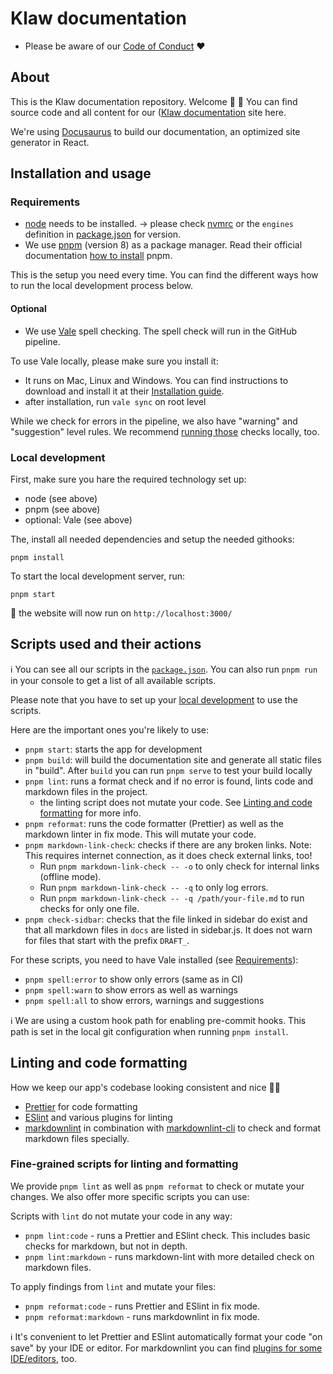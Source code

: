 # Klaw documentation

- Please be aware of our [Code of Conduct](CODE_OF_CONDUCT.md) ❤️

## About

This is the Klaw documentation repository. Welcome 👋 🎉
You can find source code and all content for our ([Klaw documentation](https://www.klaw-project.io/) site here.

We're using [Docusaurus](https://docusaurus.io/docs) to build our documentation, an optimized site generator in React.

## Installation and usage

### Requirements

- [node](https://nodejs.org/en/) needs to be installed.
  -> please check [nvmrc](.nvmrc) or the `engines` definition in [package.json](package.json) for version.
- We use [pnpm](https://pnpm.io/) (version 8) as a package manager. Read their official documentation [how to
  install](https://pnpm.io/installation) pnpm.

This is the setup you need every time. You can find the different ways how to run the local development process below.

#### Optional

- We use [Vale](.github/vale/vale.md) spell checking. The spell check will run in the GitHub pipeline.

To use Vale locally, please make sure you install it:

- It runs on Mac, Linux and Windows. You can find instructions to download and install it at
  their [Installation guide](https://vale.sh/docs/vale-cli/installation/).
- after installation, run `vale sync` on root level

While we check for errors in the pipeline, we also have "warning" and "suggestion" level rules. We recommend [running those](#scripts-used-and-their-actions) checks locally, too.

### Local development

First, make sure you hare the required technology set up:

- node (see above)
- pnpm (see above)
- optional: Vale (see above)

The, install all needed dependencies and setup the needed githooks:

```shell
pnpm install
```

To start the local development server, run:

```shell
pnpm start
```

🦖 the website will now run on `http://localhost:3000/`

## Scripts used and their actions

ℹ️ You can see all our scripts in the [`package.json`](package.json).
You can also run `pnpm run` in your console to get a list of all available scripts.

Please note that you have to set up your [local development](#installation-and-usage) to use the scripts.

Here are the important ones you're likely to use:

- `pnpm start`: starts the app for development
- `pnpm build`: will build the documentation site and generate all static files in "build". After `build` you can
  run `pnpm serve` to test your build locally
- `pnpm lint`: runs a format check and if no error is found, lints code and markdown files in the project.
  - the linting script does not mutate your code. See [Linting and code formatting](#linting-and-code-formatting) for
    more info.
- `pnpm reformat`: runs the code formatter (Prettier) as well as the markdown linter in fix mode. This will mutate
  your code.
- `pnpm markdown-link-check`: checks if there are any broken links. Note: This requires internet connection, as it
  does check external links, too!
  - Run `pnpm markdown-link-check -- -o` to only check for internal links (offline mode).
  - Run `pnpm markdown-link-check -- -q` to only log errors.
  - Run `pnpm markdown-link-check -- -q /path/your-file.md` to run checks for only one file.
- `pnpm check-sidbar`: checks that the file linked in sidebar do exist and that all markdown files in `docs` are listed in sidebar.js. It does not warn for files that start with the prefix `DRAFT_`.

For these scripts, you need to have Vale installed (see [Requirements](#requirements)):

- `pnpm spell:error` to show only errors (same as in CI)
- `pnpm spell:warn` to show errors as well as warnings
- `pnpm spell:all` to show errors, warnings and suggestions

ℹ️ We are using a custom hook path for enabling pre-commit hooks. This path is set in the local git configuration when
running `pnpm install`.

## Linting and code formatting

How we keep our app's codebase looking consistent and nice 💅🏼

- [Prettier](https://prettier.io/) for code formatting
- [ESlint](https://eslint.org/) and various plugins for linting
- [markdownlint](https://github.com/DavidAnson/markdownlint) in combination
  with [markdownlint-cli](https://github.com/igorshubovych/markdownlint-cli) to check and format markdown files
  specially.

### Fine-grained scripts for linting and formatting

We provide `pnpm lint` as well as `pnpm reformat` to check or mutate your changes. We also offer more specific
scripts you can use:

Scripts with `lint` do not mutate your code in any way:

- `pnpm lint:code` - runs a Prettier and ESlint check. This includes basic checks for markdown, but not
  in depth.
- `pnpm lint:markdown` - runs markdown-lint with more detailed check on markdown files.

To apply findings from `lint` and mutate your files:

- `pnpm reformat:code` - runs Prettier and ESlint in fix mode.
- `pnpm reformat:markdown` - runs markdownlint in fix mode.

ℹ️ It's convenient to let Prettier and ESlint automatically format your code "on save" by your IDE or editor. For
markdownlint
you can find [plugins for some IDE/editors](https://github.com/DavidAnson/markdownlint#related), too.
